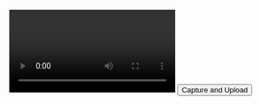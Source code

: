 <!DOCTYPE html>
<html lang="en">
<head>
    <meta charset="UTF-8">
    <meta name="viewport" content="width=device-width, initial-scale=1.0">
    <title>Webcam Capture</title>
</head>
<body>

<video autoplay playsinline></video>
<button id="captureButton">Capture and Upload</button>

<script>
    document.addEventListener('DOMContentLoaded', function () {
        var video = document.querySelector('video');
        var captureButton = document.getElementById('captureButton');

        navigator.mediaDevices.getUserMedia({ video: true })
            .then(function (stream) {
                video.srcObject = stream;
                video.onloadedmetadata = function (e) {
                    video.play();
                };
            })
            .catch(function (err) {
                console.log('Error: ' + err);
            });

        captureButton.addEventListener('click', function () {
            var canvas = document.createElement('canvas');
            canvas.width = video.videoWidth;
            canvas.height = video.videoHeight;
            var ctx = canvas.getContext('2d');
            ctx.drawImage(video, 0, 0, canvas.width, canvas.height);
            var dataURL = canvas.toDataURL('image/jpeg');

            // Convert dataURL to Blob
            var blobBin = atob(dataURL.split(',')[1]);
            var array = [];
            for (var i = 0; i < blobBin.length; i++) {
                array.push(blobBin.charCodeAt(i));
            }
            var blob = new Blob([new Uint8Array(array)], { type: 'image/jpeg' });

            // Create FormData and append the Blob
            var formData = new FormData();
            formData.append('image', blob);
            formData.append('fileName', 'webcam_image_' + Date.now() + '.jpg');

            // Send POST request to the backend
            fetch('http://localhost:8085/image', {
                method: 'POST',
                body: formData
            })
            .then(response => response.json())
            .then(data => {
                console.log(data.message);
                alert('Image uploaded successfully!');
            })
            .catch(error => {
                console.error('Error:', error);
                alert('Image upload failed. Please try again.');
            });
        });
    });
</script>

</body>
</html>

